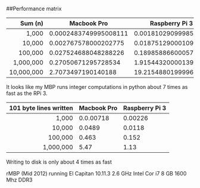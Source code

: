 ##Performance matrix

|Sum (n)| Macbook Pro | Raspberry Pi 3
|---:|---|---
|    1,000 |0.0002483749995008111|0.001810290999856079
|  10,000 |0.002767578000202775|0.018751290001091547
|  100,000 |0.027524688048288226|0.1898588660005771
| 1,000,000 |0.27050671295728534|1.9154432000013912
|10,000,000 |2.7073497190140188|19.21548801999961

It looks like my MBP runs integer computations in python about 7 times as fast as the RPi 3.

|101 byte lines written| Macbook Pro | Raspberry Pi 3
|---:|---|---
|    1,000 |0.0.00718|0.00226
|  10,000 |0.0489|0.0118
|  100,000 |0.463|0.152
| 1,000,000 |5.47|1.13

Writing to disk is only about 4 times as fast



rMBP (Mid 2012) 
running El Capitan 10.11.3
2.6 GHz Intel Cor i7 
8 GB 1600 Mhz DDR3 
